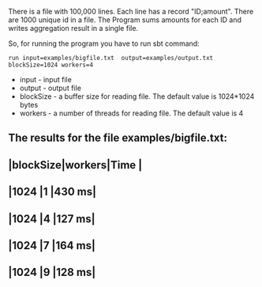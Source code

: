 There is a file with 100,000 lines. Each line has a record "ID;amount". There are 1000 unique id in a file. 
The Program sums amounts for each ID and writes aggregation result in a single file.


So, for running the program you have to run sbt command:
```
run input=examples/bigfile.txt  output=examples/output.txt blockSize=1024 workers=4
```
* input - input file
* output - output file
* blockSize - a buffer size for reading file. The default value is 1024*1024 bytes
* workers - a number of threads for reading file. The default value is 4

The results for the file examples/bigfile.txt:
--------------------------
|blockSize|workers|Time  |
--------------------------
|1024     |1      |430 ms|
--------------------------
|1024     |4      |127 ms|
--------------------------
|1024     |7      |164 ms|
--------------------------
|1024     |9      |128 ms|
--------------------------
